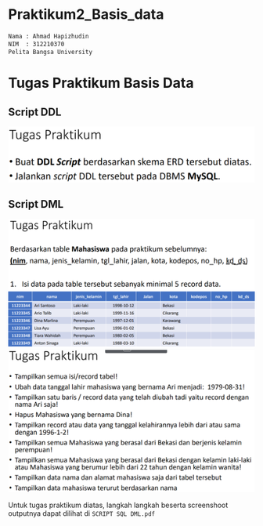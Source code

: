 # Praktikum2_Basis_data
```
Nama : Ahmad Hapizhudin
NIM  : 312210370
Pelita Bangsa University
```
# Tugas Praktikum Basis Data 
## Script DDL
![](https://github.com/hafizalkariem/Praktikum2_Basis_data/blob/main/img/Screenshot%202023-04-09%20073258.png)
## Script DML
![](https://github.com/hafizalkariem/Praktikum2_Basis_data/blob/main/img/Screenshot%202023-04-09%20073451.png)
![](https://github.com/hafizalkariem/Praktikum2_Basis_data/blob/main/img/Screenshot%202023-04-09%20073528.png)

Untuk tugas praktikum diatas, langkah langkah beserta screenshoot outputnya dapat dilihat di `SCRIPT SQL DML.pdf`


